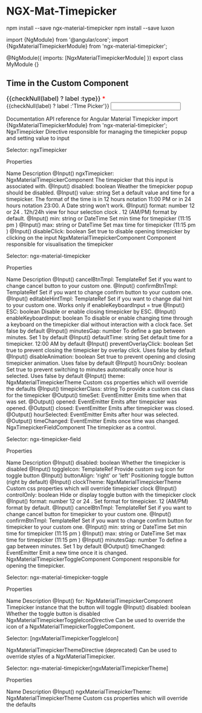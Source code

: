 # NGX-Mat-Timepicker

npm install --save ngx-material-timepicker
npm install --save luxon

import {NgModule} from '@angular/core';
import {NgxMaterialTimepickerModule} from 'ngx-material-timepicker';

@NgModule({
imports: [NgxMaterialTimepickerModule]
})
export class MyModule {}

## Time in the Custom Component

<div>
    <mat-label style="    font-size: 1rem;
    font-weight: 500;" *ngIf="labelPosition=='fixed'">{{checkNull(label) ? label :type}} <span style="color: red;"
            *ngIf="required">*</span></mat-label>
</div>
<mat-form-field [appearance]="appearance">
    <mat-label *ngIf="labelPosition=='float'">{{checkNull(label) ? label :'TIme Picker'}}</mat-label>
    <input [formControl]="form_control" [format]="format" matInput  [placeholder]="placeholder" [ngxTimepicker]="default"
        readonly>
    <ngx-material-timepicker #default></ngx-material-timepicker>
</mat-form-field>

Documentation
API reference for Angular Material Timepicker
import {NgxMaterialTimepickerModule} from 'ngx-material-timepicker';
NgxTimepicker
Directive responsible for managing the timepicker popup and setting value to input

Selector: ngxTimepicker

Properties

Name Description
@Input()
ngxTimepicker: NgxMaterialTimepickerComponent The timepicker that this input is associated with.
@Input()
disabled: boolean Weather the timepicker popup should be disabled.
@Input()
value: string Set a default value and time for a timepicker. The format of the time is in 12 hours notation 11:00 PM or in 24 hours notation 23:00. A Date string won't work.
@Input()
format: number 12 or 24 . 12h/24h view for hour selection clock . 12 (AM/PM) format by default.
@Input()
min: string or DateTime Set min time for timepicker (11:15 pm )
@Input()
max: string or DateTime Set max time for timepicker (11:15 pm )
@Input()
disableClick: boolean Set true to disable opening timepicker by clicking on the input
NgxMaterialTimepickerComponent
Component responsible for visualisation the timepicker

Selector: ngx-material-timepicker

Properties

Name Description
@Input()
cancelBtnTmpl: TemplateRef Set if you want to change cancel button to your custom one.
@Input()
confirmBtnTmpl: TemplateRef Set if you want to change confirm button to your custom one.
@Input()
editableHintTmpl: TemplateRef Set if you want to change dial hint to your custom one. Works only if enableKeyboardInput = true
@Input()
ESC: boolean Disable or enable closing timepicker by ESC.
@Input()
enableKeyboardInput: boolean To disable or enable changing time through a keyboard on the timepicker dial without interaction with a clock face. Set false by default
@Input()
minutesGap: number To define a gap between minutes. Set 1 by default
@Input()
defaultTime: string Set default time for a timepicker. 12:00 AM by default
@Input()
preventOverlayClick: boolean Set true to prevent closing the timepicker by overlay click. Uses false by default
@Input()
disableAnimation: boolean Set true to prevent opening and closing timepicker animation. Uses false by default
@Input()
hoursOnly: boolean Set true to prevent switching to minutes automatically once hour is selected. Uses false by default
@Input()
theme: NgxMaterialTimepickerTheme Custom css properties which will override the defaults
@Input()
timepickerClass: string To provide a custom css class for the timepicker
@Output()
timeSet: EventEmitter<string> Emits time when that was set.
@Output()
opened: EventEmitter<null> Emits after timepicker was opened.
@Output()
closed: EventEmitter<null> Emits after timepicker was closed.
@Output()
hourSelected: EventEmitter<number> Emits after hour was selected.
@Output()
timeChanged: EventEmitter<string> Emits once time was changed.
NgxTimepickerFieldComponent
The timepicker as a control.

Selector: ngx-timepicker-field

Properties

Name Description
@Input()
disabled: boolean Whether the timepicker is disabled
@Input()
toggleIcon: TemplateRef<HTMLObjectElement> Provide custom svg icon for toggle button
@Input()
buttonAlign: 'right' or 'left' Positioning toggle button (right by default)
@Input()
clockTheme: NgxMaterialTimepickerTheme Custom css properties which will override timepicker clock
@Input()
controlOnly: boolean Hide or display toggle button with the timepicker clock
@Input()
format: number 12 or 24 . Set format for timepicker. 12 (AM/PM) format by default.
@Input()
cancelBtnTmpl: TemplateRef<Node> Set if you want to change cancel button for timepicker to your custom one.
@Input()
confirmBtnTmpl: TemplateRef<Node> Set if you want to change confirm button for timepicker to your custom one.
@Input()
min: string or DateTime Set min time for timepicker (11:15 pm )
@Input()
max: string or DateTime Set max time for timepicker (11:15 pm )
@Input()
minutesGap: number To define a gap between minutes. Set 1 by default
@Output()
timeChanged: EventEmitter<string> Emit a new time once it is changed.
NgxMaterialTimepickerToggleComponent
Component responsible for opening the timepicker.

Selector: ngx-material-timepicker-toggle

Properties

Name Description
@Input()
for: NgxMaterialTimepickerComponent Timepicker instance that the button will toggle
@Input()
disabled: boolean Whether the toggle button is disabled
NgxMaterialTimepickerToggleIconDirective
Can be used to override the icon of a NgxMaterialTimepickerToggleComponent.

Selector: [ngxMaterialTimepickerToggleIcon]

NgxMaterialTimepickerThemeDirective (deprecated)
Can be used to override styles of a NgxMaterialTimepicker.

Selector: ngx-material-timepicker[ngxMaterialTimepickerTheme]

Properties

Name Description
@Input()
ngxMaterialTimepickerTheme: NgxMaterialTimepickerTheme Custom css properties which will override the defaults
